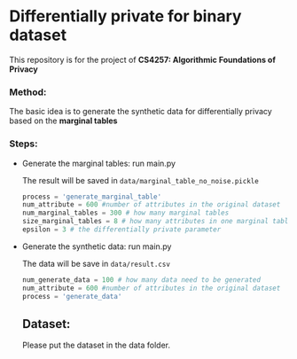 # Differentially private for binary dataset

This repository is for the project of **CS4257: Algorithmic Foundations of Privacy**

### Method:

The basic idea is to generate the synthetic data for differentially privacy based on the **marginal tables**

### Steps:

- Generate the marginal tables: run main.py

  The result will be saved in ```data/marginal_table_no_noise.pickle```

  ```python
  process = 'generate_marginal_table'
  num_attribute = 600 #number of attributes in the original dataset
  num_marginal_tables = 300 # how many marginal tables
  size_marginal_tables = 8 # how many attributes in one marginal tables
  epsilon = 3 # the differentially private parameter

  ```

- Generate the synthetic data: run main.py

  The data will be save in ```data/result.csv```

  ```python
  num_generate_data = 100 # how many data need to be generated
  num_attribute = 600 #number of attributes in the original dataset
  process = 'generate_data'
  ```

  ## Dataset:

  Please put the dataset in the data folder.
